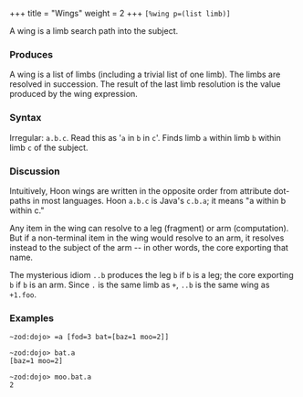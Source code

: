 +++
title = "Wings"
weight = 2
+++
`[%wing p=(list limb)]`

A wing is a limb search path into the subject.

### Produces

A wing is a list of limbs (including a trivial list of one limb).  The limbs are resolved in succession.  The result of the last limb resolution is the value produced by the wing expression.

### Syntax

Irregular: `a.b.c`.  Read this as '`a` in `b` in `c`'. Finds limb `a` within limb `b` within limb `c` of the subject.

### Discussion

Intuitively, Hoon wings are written in the opposite order
from attribute dot-paths in most languages.  Hoon `a.b.c` is Java's
`c.b.a`; it means "a within b within c."

Any item in the wing can resolve to a leg (fragment) or arm
(computation).  But if a non-terminal item in the wing would
resolve to an arm, it resolves instead to the subject of the arm
-- in other words, the core exporting that name.

The mysterious idiom `..b` produces the leg `b` if `b`
is a leg; the core exporting `b` if `b` is an arm.  Since `.`
is the same limb as `+`, `..b` is the same wing as `+1.foo`.

### Examples

```
~zod:dojo> =a [fod=3 bat=[baz=1 moo=2]]

~zod:dojo> bat.a
[baz=1 moo=2]

~zod:dojo> moo.bat.a
2
```
